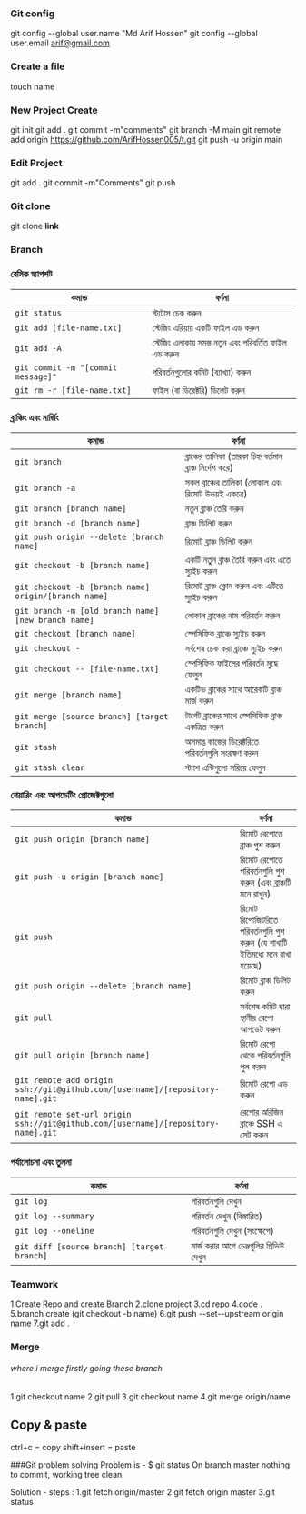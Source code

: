 ### Git config 
git config --global user.name "Md Arif Hossen"
git config --global user.email arif@gmail.com

### Create a file 
touch name

### New Project Create 
git init
git add .
git commit -m"comments"
git branch -M main
git remote add origin https://github.com/ArifHossen005/t.git
git push -u origin main

### Edit Project 
git add .
git commit -m"Comments"
git push 

### Git clone 
git clone **link**

### Branch 
### বেসিক স্ন্যাপশট

|কমান্ড|বর্ণনা|
|---|---|
|`git status`|স্ট্যটাস চেক করুন|
|`git add [file-name.txt]`|স্টেজিং এরিয়ায় একটি ফাইল এড করুন|
|`git add -A`|স্টেজিং এলাকায় সমস্ত নতুন এবং পরিবর্তিত ফাইল এড করুন|
|`git commit -m "[commit message]"`|পরিবর্তনগুলোর কমিট (ব্যাখ্যা) করুন|
|`git rm -r [file-name.txt]`|ফাইল (বা ডিরেক্টরি) ডিলেট করুন|

### ব্রাঞ্চিং এবং মার্জিং

| কমান্ড                                               | বর্ণনা                                                     |
| ---------------------------------------------------- | ---------------------------------------------------------- |
| `git branch`                                         | ব্রাঞ্চের তালিকা (তারকা চিহ্ন বর্তমান ব্রাঞ্চ নির্দেশ করে) |
| `git branch -a`                                      | সকল ব্রাঞ্চের তালিকা (লোকাল এবং রিমোট উভয়ই একত্রে)         |
| `git branch [branch name]`                           | নতুন ব্রাঞ্চ তৈরি করুন                                     |
| `git branch -d [branch name]`                        | ব্রাঞ্চ ডিলিট করুন                                         |
| `git push origin --delete [branch name]`             | রিমোট ব্রাঞ্চ ডিলিট করুন                                   |
| `git checkout -b [branch name]`                      | একটি নতুন ব্রাঞ্চ তৈরি করুন এবং এতে স্যুইচ করুন            |
| `git checkout -b [branch name] origin/[branch name]` | রিমোট ব্রাঞ্চ ক্লোন করুন এবং এটিতে স্যুইচ করুন             |
| `git branch -m [old branch name] [new branch name]`  | লোকাল ব্রাঞ্চের নাম পরিবর্তন করুন                          |
| `git checkout [branch name]`                         | স্পেসিফিক ব্রাঞ্চে স্যুইচ করুন                             |
| `git checkout -`                                     | সর্বশেষ চেক করা ব্রাঞ্চে স্যুইচ করুন                       |
| `git checkout -- [file-name.txt]`                    | স্পেসিফিক ফাইলের পরিবর্তন মুছে ফেলুন                       |
| `git merge [branch name]`                            | একটিভ ব্রাঞ্চের সাথে আরেকটি ব্রাঞ্চ মার্জ করুন             |
| `git merge [source branch] [target branch]`          | টার্গেট ব্রাঞ্চের সাথে স্পেসিফিক ব্রাঞ্চ একত্রিত করুন      |
| `git stash`                                          | অসমাপ্ত কাজের ডিরেক্টরিতে পরিবর্তনগুলি সংরক্ষণ করুন        |
| `git stash clear`                                    | স্ট্যাশ এন্টিগুলো সরিয়ে ফেলুন                              |

### শেয়ারিং এবং আপডেটিং প্রোজেক্টগুলো

|কমান্ড|বর্ণনা|
|---|---|
|`git push origin [branch name]`|রিমোট রেপোতে ব্রাঞ্চ পুশ করুন|
|`git push -u origin [branch name]`|রিমোট রেপোতে পরিবর্তনগুলি পুশ করুন (এবং ব্রাঞ্চটি মনে রাখুন)|
|`git push`|রিমোট রিপোজিটরিতে পরিবর্তনগুলি পুশ করুন (যে শাখাটি ইতিমধ্যে মনে রাখা হয়েছে)|
|`git push origin --delete [branch name]`|রিমোট ব্রাঞ্চ ডিলিট করুন|
|`git pull`|সর্বশেষ কমিট দ্বারা স্থানীয় রেপো আপডেট করুন|
|`git pull origin [branch name]`|রিমোট রেপো থেকে পরিবর্তনগুলি পুল করুন|
|`git remote add origin ssh://git@github.com/[username]/[repository-name].git`|রিমোট রেপো এড করুন|
|`git remote set-url origin ssh://git@github.com/[username]/[repository-name].git`|রেপোর অরিজিন ব্রাঞ্চে SSH এ সেট করুন|

### পর্যালোচনা এবং তুলনা

|কমান্ড|বর্ণনা|
|---|---|
|`git log`|পরিবর্তনগুলি দেখুন|
|`git log --summary`|পরিবর্তন দেখুন (বিস্তারিত)|
|`git log --oneline`|পরিবর্তনগুলি দেখুন (সংক্ষেপে)|
|`git diff [source branch] [target branch]`|মার্জ করার আগে চেঞ্জগুলির প্রিভিউ দেখুন|

  


### Teamwork 
1.Create Repo and create Branch
2.clone project 
3.cd repo
4.code .
5.branch create (git checkout -b name)
6.git push --set--upstream origin name
7.git add .


### Merge

###### where i merge firstly going these branch 
1.git checkout name
2.git pull
3.git checkout name
4.git merge origin/name

## Copy & paste 

ctrl+c   =  copy 
shift+insert = paste

###Git problem solving 
Problem is - 
$ git status
On branch master
nothing to commit, working tree clean

Solution - 
steps : 
1.git fetch origin/master
2.git fetch origin master 
3.git status 






